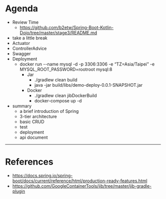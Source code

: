 # Agenda
* Review Time
  * https://github.com/b2etw/Spring-Boot-Kotlin-Dojo/tree/master/stage3/README.md
* take a little break
* Actuator
* ControllerAdvice
* Swagger
* Deployment
  * docker run --name mysql -d -p 3306:3306 -e “TZ=Asia/Taipei” -e MYSQL_ROOT_PASSWORD=rootroot mysql:8
    * Jar
      * ./gradlew clean build
      * java -jar build/libs/demo-deploy-0.0.1-SNAPSHOT.jar
    * Docker
      * ./gradlew clean jibDockerBuild
      * docker-compose up -d
 * summary
   * a brief introduction of Spring
   * 3-tier architecture
   * basic CRUD
   * test
   * deployment
   * api document

---

# References
* https://docs.spring.io/spring-boot/docs/current/reference/html/production-ready-features.html
* https://github.com/GoogleContainerTools/jib/tree/master/jib-gradle-plugin
